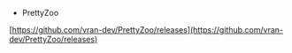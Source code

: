 - PrettyZoo

[https://github.com/vran-dev/PrettyZoo/releases](https://github.com/vran-dev/PrettyZoo/releases)